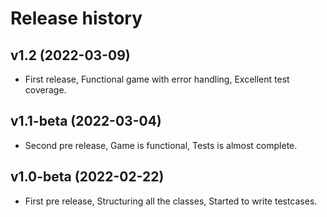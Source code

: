 Release history
========================

v1.2 (2022-03-09)
------------------------

* First release, Functional game with error handling, Excellent test coverage.

v1.1-beta (2022-03-04)
------------------------

* Second pre release, Game is functional, Tests is almost complete.

v1.0-beta (2022-02-22)
------------------------

* First pre release, Structuring all the classes, Started to write testcases.
